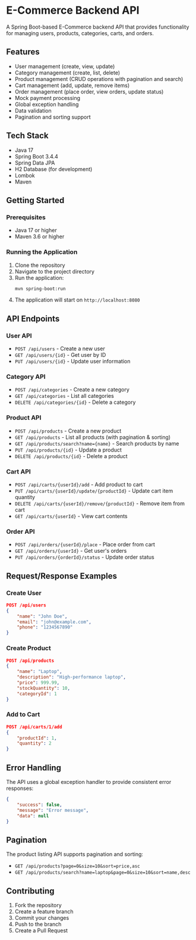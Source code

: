 # E-Commerce Backend API

A Spring Boot-based E-Commerce backend API that provides functionality for managing users, products, categories, carts, and orders.

## Features

- User management (create, view, update)
- Category management (create, list, delete)
- Product management (CRUD operations with pagination and search)
- Cart management (add, update, remove items)
- Order management (place order, view orders, update status)
- Mock payment processing
- Global exception handling
- Data validation
- Pagination and sorting support

## Tech Stack

- Java 17
- Spring Boot 3.4.4
- Spring Data JPA
- H2 Database (for development)
- Lombok
- Maven

## Getting Started

### Prerequisites

- Java 17 or higher
- Maven 3.6 or higher

### Running the Application

1. Clone the repository
2. Navigate to the project directory
3. Run the application:
   ```bash
   mvn spring-boot:run
   ```
4. The application will start on `http://localhost:8080`

## API Endpoints

### User API

- `POST /api/users` - Create a new user
- `GET /api/users/{id}` - Get user by ID
- `PUT /api/users/{id}` - Update user information

### Category API

- `POST /api/categories` - Create a new category
- `GET /api/categories` - List all categories
- `DELETE /api/categories/{id}` - Delete a category

### Product API

- `POST /api/products` - Create a new product
- `GET /api/products` - List all products (with pagination & sorting)
- `GET /api/products/search?name={name}` - Search products by name
- `PUT /api/products/{id}` - Update a product
- `DELETE /api/products/{id}` - Delete a product

### Cart API

- `POST /api/carts/{userId}/add` - Add product to cart
- `PUT /api/carts/{userId}/update/{productId}` - Update cart item quantity
- `DELETE /api/carts/{userId}/remove/{productId}` - Remove item from cart
- `GET /api/carts/{userId}` - View cart contents

### Order API

- `POST /api/orders/{userId}/place` - Place order from cart
- `GET /api/orders/{userId}` - Get user's orders
- `PUT /api/orders/{orderId}/status` - Update order status

## Request/Response Examples

### Create User
```json
POST /api/users
{
    "name": "John Doe",
    "email": "john@example.com",
    "phone": "1234567890"
}
```

### Create Product
```json
POST /api/products
{
    "name": "Laptop",
    "description": "High-performance laptop",
    "price": 999.99,
    "stockQuantity": 10,
    "categoryId": 1
}
```

### Add to Cart
```json
POST /api/carts/1/add
{
    "productId": 1,
    "quantity": 2
}
```

## Error Handling

The API uses a global exception handler to provide consistent error responses:

```json
{
    "success": false,
    "message": "Error message",
    "data": null
}
```

## Pagination

The product listing API supports pagination and sorting:

- `GET /api/products?page=0&size=10&sort=price,asc`
- `GET /api/products/search?name=laptop&page=0&size=10&sort=name,desc`

## Contributing

1. Fork the repository
2. Create a feature branch
3. Commit your changes
4. Push to the branch
5. Create a Pull Request 